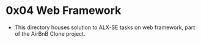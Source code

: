 # 0x04 Web Framework

- This directory houses solution to ALX-SE tasks on web framework, part of the AirBnB Clone project.
